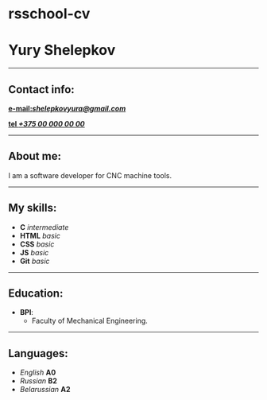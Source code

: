 # rsschool-cv

#  Yury Shelepkov

***

##  Contact info:

[**e-mail:*shelepkovyura@gmail.com***](mailto:shelepkovyura@gmail.com)

[**tel *+375 00 000 00 00***](tel:+375000000000)

***

##  About me:

I am a software developer for CNC machine tools.

***

##  My skills:

* __C__ _intermediate_
* __HTML__ _basic_
* __CSS__ _basic_
* __JS__ _basic_
* __Git__ _basic_

***

##  Education:

* __BPI__:
    * Faculty of Mechanical Engineering.

***

##  Languages:

* _English_ __A0__
* _Russian_ __B2__
* _Belarussian_ __A2__

